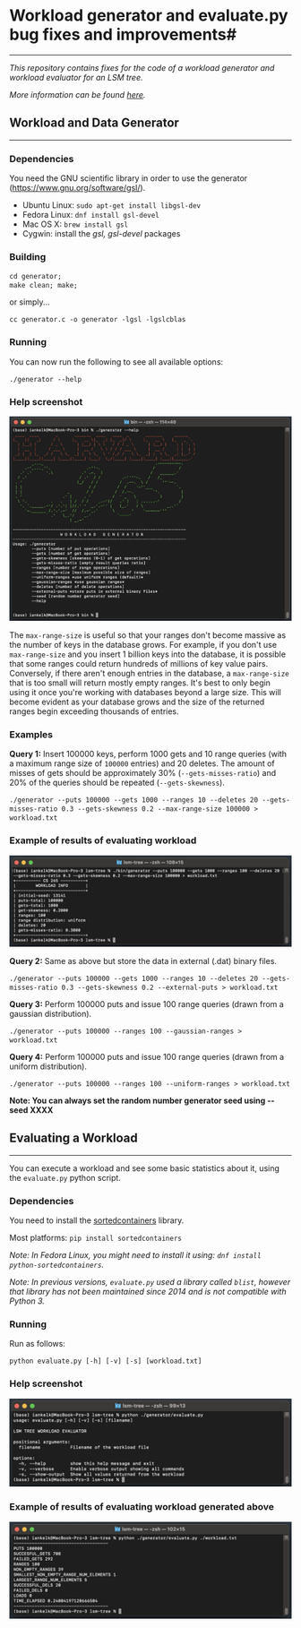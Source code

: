 # Workload generator and evaluate.py bug fixes and improvements#
---
*This repository contains fixes for the code of a workload generator and workload evaluator for an LSM tree.*

*More information can be found [here](http://daslab.seas.harvard.edu/classes/cs265/project.html).*

## Workload and Data Generator ##
---

### Dependencies ###
You need the GNU scientific library in order to use the generator (https://www.gnu.org/software/gsl/).

* Ubuntu Linux: ```sudo apt-get install libgsl-dev```
* Fedora Linux: ```dnf install gsl-devel```
* Mac OS X: ```brew install gsl```
* Cygwin: install the *gsl, gsl-devel* packages

### Building ###
```
cd generator;
make clean; make;
```

or simply...
```
cc generator.c -o generator -lgsl -lgslcblas
```

### Running ###
You can now run the following to see all available options:
```
./generator --help
```

### Help screenshot
![Screen shot of generator help](./img/generator_help.jpg)

The `max-range-size` is useful so that your ranges don't become massive as the number of keys in the database grows. For example, if you don't use `max-range-size` and you insert 1 billion keys into the database, it is possible that some ranges could return hundreds of millions of key value pairs. Conversely, if there aren't enough entries in the database, a `max-range-size` that is too small will return mostly empty ranges. It's best to only begin using it once you're working with databases beyond a large size. This will become evident as your database grows and the size of the returned ranges begin exceeding thousands of entries.

### Examples ###
**Query 1:** Insert 100000 keys, perform 1000 gets and 10 range queries (with a maximum range size of `100000` entries) and 20 deletes. The amount of misses of gets should be approximately 30% (`--gets-misses-ratio`) and 20% of the queries should be repeated (`--gets-skewness`).

```
./generator --puts 100000 --gets 1000 --ranges 10 --deletes 20 --gets-misses-ratio 0.3 --gets-skewness 0.2 --max-range-size 100000 > workload.txt
```

### Example of results of evaluating workload
![Screen shot of generator results](./img/generator_results.jpg)

**Query 2:** Same as above but store the data in external (.dat) binary files.
```
./generator --puts 100000 --gets 1000 --ranges 10 --deletes 20 --gets-misses-ratio 0.3 --gets-skewness 0.2 --external-puts > workload.txt
```

**Query 3:** Perform 100000 puts and issue 100 range queries (drawn from a gaussian distribution).
```
./generator --puts 100000 --ranges 100 --gaussian-ranges > workload.txt
```

**Query 4:** Perform 100000 puts and issue 100 range queries (drawn from a uniform distribution).
```
./generator --puts 100000 --ranges 100 --uniform-ranges > workload.txt
```

**Note: You can always set the random number generator seed using --seed XXXX**


## Evaluating a Workload ##
---
You can execute a workload and see some basic statistics about it, using the ```evaluate.py``` python script.

### Dependencies ###
You need to install the [sortedcontainers](https://pypi.org/project/sortedcontainers/) library.

Most platforms: ```pip install sortedcontainers```

*Note: In Fedora Linux, you might need to install it using: ```dnf install python-sortedcontainers```.*

*Note: In previous versions, `evaluate.py` used a library called `blist`, however that library has not been maintained since 2014 and is not compatible with Python 3.*

### Running ###

Run as follows:
```
python evaluate.py [-h] [-v] [-s] [workload.txt]
```

### Help screenshot
![Screen shot of evaluator help](./img/evaluate_help.jpg)

### Example of results of evaluating workload generated above
![Screen shot of evaluator results](./img/evaluate_results.jpg)